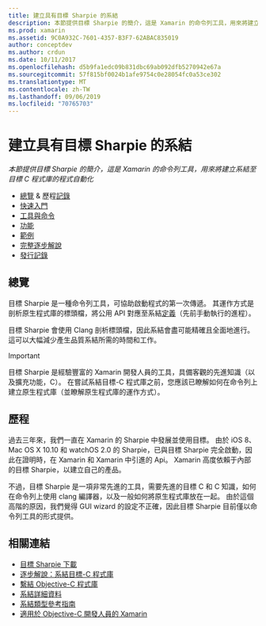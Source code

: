 ```yaml
---
title: 建立具有目標 Sharpie 的系結
description: 本節提供目標 Sharpie 的簡介，這是 Xamarin 的命令列工具，用來將建立系結至目標 C 程式庫的程式自動化
ms.prod: xamarin
ms.assetid: 9C0A932C-7601-4357-B3F7-62ABAC835019
author: conceptdev
ms.author: crdun
ms.date: 10/11/2017
ms.openlocfilehash: d5b9fa1edc09b831dbc69ab092dfb5270942e67a
ms.sourcegitcommit: 57f815bf0024b1afe9754c0e28054fc0a53ce302
ms.translationtype: MT
ms.contentlocale: zh-TW
ms.lasthandoff: 09/06/2019
ms.locfileid: "70765703"
---
```

# <a name="creating-bindings-with-objective-sharpie"></a>建立具有目標 Sharpie 的系結

_本節提供目標 Sharpie 的簡介，這是 Xamarin 的命令列工具，用來將建立系結至目標 C 程式庫的程式自動化_

- [總覽](#overview) & 歷程[記錄](#history)
- [快速入門](get-started.md)
- [工具與命令](tools.md)
- [功能](platform/index.md)
- [範例](examples/index.md)
- [完整逐步解說](~/ios/platform/binding-objective-c/walkthrough.md)
- [發行記錄](releases.md)

## <a name="overview"></a>總覽

目標 Sharpie 是一種命令列工具，可協助啟動程式的第一次傳遞。
其運作方式是剖析原生程式庫的標頭檔，將公用 API 對應至系結[定義](~/cross-platform/macios/binding/objective-c-libraries.md#The_API_definition_file)（先前手動執行的進程）。

目標 Sharpie 會使用 Clang 剖析標頭檔，因此系結會盡可能精確且全面地進行。 這可以大幅減少產生品質系結所需的時間和工作。

> [!IMPORTANT]
> 目標 Sharpie 是經驗豐富的 Xamarin 開發人員的工具，具備客觀的先進知識（以及擴充功能，C）。 在嘗試系結目標-C 程式庫之前，您應該已瞭解如何在命令列上建立原生程式庫（並瞭解原生程式庫的運作方式）。

## <a name="history"></a>歷程

過去三年來，我們一直在 Xamarin 的 Sharpie 中發展並使用目標。 由於 iOS 8、Mac OS X 10.10 和 watchOS 2.0 的 Sharpie，已與目標 Sharpie 完全啟動，因此在證明時，在 Xamarin 和 Xamarin 中引進的 Api。 Xamarin 高度依賴于內部的目標 Sharpie，以建立自己的產品。

不過，目標 Sharpie 是一項非常先進的工具，需要先進的目標 C 和 C 知識，如何在命令列上使用 clang 編譯器，以及一般如何將原生程式庫放在一起。 由於這個高階的原因，我們覺得 GUI wizard 的設定不正確，因此目標 Sharpie 目前僅以命令列工具的形式提供。

## <a name="related-links"></a>相關連結

- [目標 Sharpie 下載](https://aka.ms/objective-sharpie)
- [逐步解說：系結目標-C 程式庫](~/ios/platform/binding-objective-c/walkthrough.md)
- [繫結 Objective-C 程式庫](~/cross-platform/macios/binding/objective-c-libraries.md)
- [系結詳細資料](~/cross-platform/macios/binding/overview.md)
- [系結類型參考指南](~/cross-platform/macios/binding/binding-types-reference.md)
- [適用於 Objective-C 開發人員的 Xamarin](~/ios/get-started/objective-c-developers/index.md)
